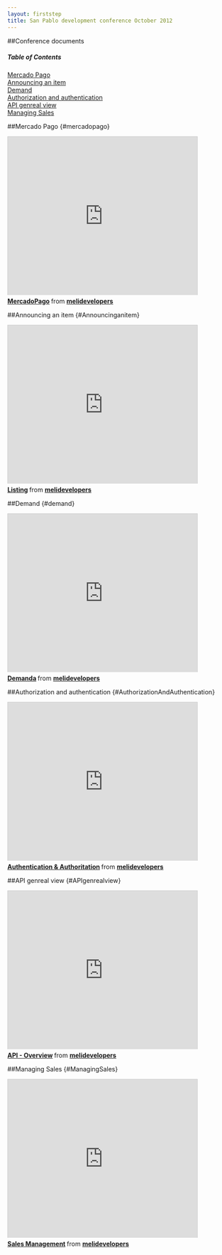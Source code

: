 ```yaml
---
layout: firststep
title: San Pablo development conference October 2012
---
```


 
##Conference documents
<div class="contents">
<h5>Table of Contents</h5>

<dl>
  <dt><a href="javascript:void(0)" onClick="goToByScroll('mercadopago')">Mercado Pago</a></dt>
  <dt><a href="javascript:void(0)" onClick="goToByScroll('Announcinganitem')">Announcing an item</a></dt>
  <dt><a href="javascript:void(0)" onClick="goToByScroll('demand')">Demand</a></dt>
  <dt><a href="javascript:void(0)" onClick="goToByScroll('AuthorizationAndAuthentication')">Authorization and authentication</a></dt>
  <dt><a href="javascript:void(0)" onClick="goToByScroll('APIgenrealview')">API genreal view</a></dt>
  <dt><a href="javascript:void(0)" onClick="goToByScroll('ManagingSales')">Managing Sales</a></dt>

</dl>
</div>

##Mercado Pago {#mercadopago}
<iframe src="http://es.slideshare.net/slideshow/embed_code/15053178" width="427" height="356" frameborder="0" marginwidth="0" marginheight="0" scrolling="no" style="border:1px solid #CCC;border-width:1px 1px 0;margin-bottom:5px">&nbsp;</iframe> <div style="margin-bottom:5px"> <strong> <a href="http://es.slideshare.net/melidevelopers/mercadopago-15053178" title="MercadoPago" target="_blank">MercadoPago</a> </strong> from <strong><a href="http://es.slideshare.net/melidevelopers" target="_blank">melidevelopers</a></strong> </div>


##Announcing an item {#Announcinganitem}
<iframe src="http://es.slideshare.net/slideshow/embed_code/15053167" width="427" height="356" frameborder="0" marginwidth="0" marginheight="0" scrolling="no" style="border:1px solid #CCC;border-width:1px 1px 0;margin-bottom:5px">&nbsp;</iframe> <div style="margin-bottom:5px"> <strong> <a href="http://es.slideshare.net/melidevelopers/publicando-um-artculo" title="Listing" target="_blank">Listing</a> </strong> from <strong><a href="http://es.slideshare.net/melidevelopers" target="_blank">melidevelopers</a></strong> </div>


##Demand {#demand}
<iframe src="http://es.slideshare.net/slideshow/embed_code/15053152" width="427" height="356" frameborder="0" marginwidth="0" marginheight="0" scrolling="no" style="border:1px solid #CCC;border-width:1px 1px 0;margin-bottom:5px">&nbsp;</iframe> <div style="margin-bottom:5px"> <strong> <a href="http://es.slideshare.net/melidevelopers/demanda-mercado-livre-developers-conference" title="Demanda" target="_blank">Demanda</a> </strong> from <strong><a href="http://es.slideshare.net/melidevelopers" target="_blank">melidevelopers</a></strong> </div>

##Authorization and authentication {#AuthorizationAndAuthentication}
<iframe src="http://es.slideshare.net/slideshow/embed_code/15053137" width="427" height="356" frameborder="0" marginwidth="0" marginheight="0" scrolling="no" style="border:1px solid #CCC;border-width:1px 1px 0;margin-bottom:5px">&nbsp;</iframe> <div style="margin-bottom:5px"> <strong> <a href="http://es.slideshare.net/melidevelopers/authentication-authoritation" title="Authentication &amp; Authoritation" target="_blank">Authentication &amp; Authoritation</a> </strong> from <strong><a href="http://es.slideshare.net/melidevelopers" target="_blank">melidevelopers</a></strong> </div>

##API genreal view {#APIgenrealview}
<iframe src="http://es.slideshare.net/slideshow/embed_code/15053098" width="427" height="356" frameborder="0" marginwidth="0" marginheight="0" scrolling="no" style="border:1px solid #CCC;border-width:1px 1px 0;margin-bottom:5px">&nbsp;</iframe> <div style="margin-bottom:5px"> <strong> <a href="http://es.slideshare.net/melidevelopers/api-visin-general" title="API - Overview" target="_blank">API - Overview</a> </strong> from <strong><a href="http://es.slideshare.net/melidevelopers" target="_blank">melidevelopers</a></strong> </div>

##Managing Sales {#ManagingSales}
<iframe src="http://es.slideshare.net/slideshow/embed_code/15052990" width="427" height="356" frameborder="0" marginwidth="0" marginheight="0" scrolling="no" style="border:1px solid #CCC;border-width:1px 1px 0;margin-bottom:5px">&nbsp;</iframe> <div style="margin-bottom:5px"> <strong> <a href="http://es.slideshare.net/melidevelopers/gerenciando-vendas-meli-dev-conf" title="Sales Management" target="_blank">Sales Management</a> </strong> from <strong><a href="http://es.slideshare.net/melidevelopers" target="_blank">melidevelopers</a></strong> </div>

